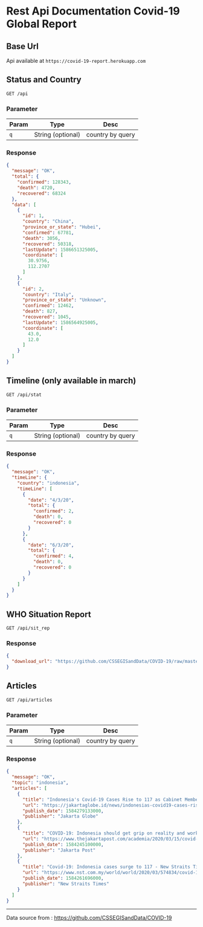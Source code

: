 # Rest Api Documentation Covid-19 Global Report

## Base Url
Api available at ```https://covid-19-report.herokuapp.com```
## Status and Country
```GET /api```
### Parameter
| Param | Type | Desc |
|---|---|---|
| `q` | String (optional) | country by query |

### Response
```json
{
  "message": "OK",
  "total": {
    "confirmed": 128343,
    "death": 4720,
    "recovered": 68324
  },
  "data": [
    {
      "id": 1,
      "country": "China",
      "province_or_state": "Hubei",
      "confirmed": 67781,
      "death": 3056,
      "recovered": 50318,
      "lastUpdate": 1586651325005,
      "coordinate": [
        30.9756,
        112.2707
      ]
    },
    {
      "id": 2,
      "country": "Italy",
      "province_or_state": "Unknown",
      "confirmed": 12462,
      "death": 827,
      "recovered": 1045,
      "lastUpdate": 1586564925005,
      "coordinate": [
        43.0,
        12.0
      ]
    }
  ]
}
```

## Timeline (only available in march)
```GET /api/stat```

### Parameter
| Param | Type | Desc |
|---|---|---|
| `q` | String (optional) | country by query |

### Response
```json
{
  "message": "OK",
  "timeLine": {
    "country": "indonesia",
    "timeLine": [
      {
        "date": "4/3/20",
        "total": {
          "confirmed": 2,
          "death": 0,
          "recovered": 0
        }
      },
      {
        "date": "6/3/20",
        "total": {
          "confirmed": 4,
          "death": 0,
          "recovered": 0
        }
      }
    ]
  }
}
```

## WHO Situation Report
```GET /api/sit_rep```
### Response
```json
{
  "download_url": "https://github.com/CSSEGISandData/COVID-19/raw/master/who_covid_19_situation_reports/who_covid_19_sit_rep_pdfs/20200310-sitrep-50-covid-19.pdf"
}
```

## Articles
```GET /api/articles```
### Parameter
| Param | Type | Desc |
|---|---|---|
| `q` | String (optional) | country by query |

### Response
```json
{
  "message": "OK",
  "topic": "indonesia",
  "articles": [
    {
      "title": "Indonesia's Covid-19 Cases Rise to 117 as Cabinet Members Take Test for Coronavirus - Jakarta Globe",
      "url": "https://jakartaglobe.id/news/indonesias-covid19-cases-rise-to-117-as-cabinet-members-take-test-for-coronavirus",
      "publish_date": 1584279133000,
      "publisher": "Jakarta Globe"
    },
    {
      "title": "COVID-19: Indonesia should get grip on reality and work with Singapore - The Jakarta Post - Jakarta Post",
      "url": "https://www.thejakartapost.com/academia/2020/03/15/covid-19-indonesia-should-get-grip-on-reality-and-work-with-singapore.html",
      "publish_date": 1584245100000,
      "publisher": "Jakarta Post"
    },
    {
      "title": "Covid-19: Indonesia cases surge to 117 - New Straits Times",
      "url": "https://www.nst.com.my/world/world/2020/03/574834/covid-19-indonesia-cases-surge-117",
      "publish_date": 1584261696000,
      "publisher": "New Straits Times"
    }
  ]
}
```

---
Data source from : https://github.com/CSSEGISandData/COVID-19 



